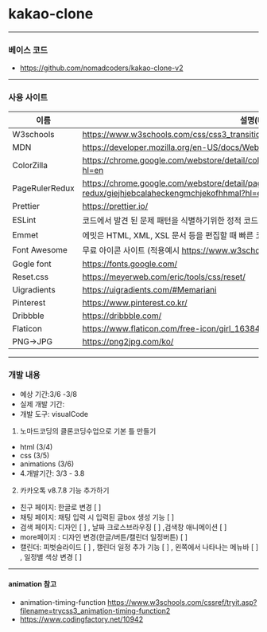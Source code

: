 # kakao-clone

---

### 베이스 코드

- https://github.com/nomadcoders/kakao-clone-v2

---

### 사용 사이트

| 이름           | 설명(URL)                                                                                         |
| -------------- | ------------------------------------------------------------------------------------------------- |
| W3schools      | https://www.w3schools.com/css/css3_transitions.asp                                                |
| MDN            | https://developer.mozilla.org/en-US/docs/Web/CSS/transform-function/translateY                    |
| ColorZilla     | https://chrome.google.com/webstore/detail/colorzilla/bhlhnicpbhignbdhedgjhgdocnmhomnp?hl=en       |
| PageRulerRedux | https://chrome.google.com/webstore/detail/page-ruler-redux/giejhjebcalaheckengmchjekofhhmal?hl=en |
| Prettier       | https://prettier.io/                                                                              |
| ESLint         | 코드에서 발견 된 문제 패턴을 식별하기위한 정적 코드 분석 도구                                     |
| Emmet          | 에밋은 HTML, XML, XSL 문서 등을 편집할 때 빠른 코딩을 위해 사용하는 플러그인이다.                 |
| Font Awesome   | 무료 아이콘 사이트 (적용예시 https://www.w3schools.com/icons/fontawesome5_intro.asp )             |
| Gogle font     | https://fonts.google.com/                                                                         |
| Reset.css      | https://meyerweb.com/eric/tools/css/reset/​                                                       |
| Uigradients    | https://uigradients.com/#Memariani                                                                |
| Pinterest      | https://www.pinterest.co.kr/                                                                      |
| Dribbble       | https://dribbble.com/                                                                             |
| Flaticon       | https://www.flaticon.com/free-icon/girl_163847?term=profile&page=1&position=57                    |
| PNG->JPG       | https://png2jpg.com/ko/                                                                           |

---

### 개발 내용

- 예상 기간:3/6 -3/8
- 실제 개발 기간:
- 개발 도구: visualCode

1. 노마드코딩의 클론코딩수업으로 기본 틀 만들기

- html (3/4)
- css (3/5)
- animations (3/6)
- 4.개발기간: 3/3 - 3.8

2. 카카오톡 v8.7.8 기능 추가하기

- 친구 페이지: 한글로 변경 [ ]
- 채팅 페이지: 채팅 입력 시 입력된 글box 생성 기능 [ ]
- 검색 페이지: 디자인 [ ] , 날짜 크로스브라우징 [ ] ,검색창 애니메이션 [ ]
- more페이지 : 디자인 변경(한글/버튼/캘린더 일정버튼) [ ]
- 캘린더: 피벗슬라이드 [ ] , 캘린더 일정 추가 기능 [ ] , 왼쪽에서 나타나는 메뉴바 [ ] , 일정별 색상 변경 [ ]

---

#### animation 참고

- animation-timing-function
  https://www.w3schools.com/cssref/tryit.asp?filename=trycss3_animation-timing-function2
- https://www.codingfactory.net/10942
